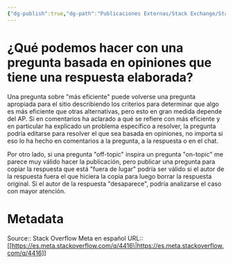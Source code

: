 ```yaml
---
{"dg-publish":true,"dg-path":"Publicaciones Externas/Stack Exchange/Stack Overflow en español/Stack Overflow en español Meta/es.meta.stackoverflow.com-4416.md","permalink":"/publicaciones-externas/stack-exchange/stack-overflow-en-espanol/stack-overflow-en-espanol-meta/es-meta-stackoverflow-com-4416/","title":"¿Qué podemos hacer con una pregunta basada en opiniones que tiene una respuesta elaborada?","hide":true,"noteIcon":"\"0\"","created":"2024-04-03T12:49:10.631-06:00","updated":"2024-04-05T16:44:04.370-06:00"}
---
```


# ¿Qué podemos hacer con una pregunta basada en opiniones que tiene una respuesta elaborada?

Una pregunta sobre "más eficiente" puede volverse una pregunta apropiada para el sitio describiendo los criterios para determinar que algo es más eficiente que otras alternativas, pero esto en gran medida depende del AP. Si en comentarios ha aclarado a qué se refiere con más eficiente y en particular ha explicado un problema específico a resolver, la pregunta podría editarse para resolver el que sea basada en opiniones, no importa si eso lo ha hecho en comentarios a la pregunta, a la respuesta o en el chat.

Por otro lado, si una pregunta "off-topic" inspira un pregunta "on-topic" me parece muy válido hacer la publicación, pero publicar una pregunta para copiar la respuesta que está "fuera de lugar" podría ser válido si el autor de la respuesta fuera el que hiciera la copia para luego borrar la respuesta original. Si el autor de la respuesta "desaparece", podría analizarse el caso con mayor atención.


# Metadata
Source:: Stack Overflow Meta en español
URL:: [[https://es.meta.stackoverflow.com/q/4416\|https://es.meta.stackoverflow.com/q/4416]]

